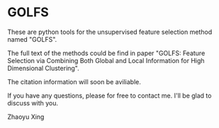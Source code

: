 # GOLFS

These are python tools for the unsupervised feature selection method named "GOLFS".

The full text of the methods could be find in paper "GOLFS: Feature Selection via Combining Both Global and Local Information for High Dimensional Clustering".

The citation information will soon be aviliable.

If you have any questions, please for free to contact me. I'll be glad to discuss with you. 

Zhaoyu Xing
